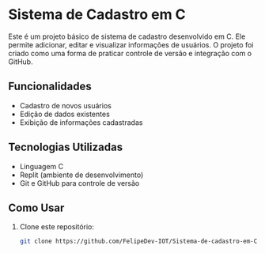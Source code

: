 # Sistema de Cadastro em C

Este é um projeto básico de sistema de cadastro desenvolvido em C. Ele permite adicionar, editar e visualizar informações de usuários. O projeto foi criado como uma forma de praticar controle de versão e integração com o GitHub.

## Funcionalidades
- Cadastro de novos usuários
- Edição de dados existentes
- Exibição de informações cadastradas

## Tecnologias Utilizadas
- Linguagem C
- Replit (ambiente de desenvolvimento)
- Git e GitHub para controle de versão

## Como Usar
1. Clone este repositório:
   ```bash
   git clone https://github.com/FelipeDev-IOT/Sistema-de-cadastro-em-C.git
